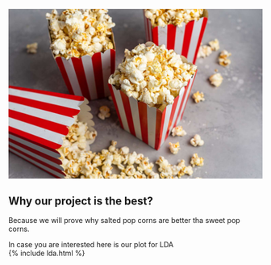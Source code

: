 ![image](output/popcorn.jpg)


## Why our project is the best?

Because we will prove why salted pop corns are better tha sweet pop corns.

In case you are interested here is our plot for LDA  
{% include lda.html %}
